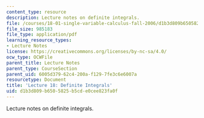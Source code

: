 ```yaml
---
content_type: resource
description: Lecture notes on definite integrals.
file: /courses/18-01-single-variable-calculus-fall-2006/d1b3d809b6505825b5cde0cee823fa0f_lec18.pdf
file_size: 985183
file_type: application/pdf
learning_resource_types:
- Lecture Notes
license: https://creativecommons.org/licenses/by-nc-sa/4.0/
ocw_type: OCWFile
parent_title: Lecture Notes
parent_type: CourseSection
parent_uid: 6005d379-62c4-200a-f129-7fe3c6e6007a
resourcetype: Document
title: 'Lecture 18: Definite Integrals'
uid: d1b3d809-b650-5825-b5cd-e0cee823fa0f
---
```

Lecture notes on definite integrals.